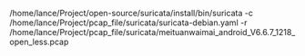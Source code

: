 /home/lance/Project/open-source/suricata/install/bin/suricata -c /home/lance/Project/pcap_file/suricata/suricata-debian.yaml -r /home/lance/Project/pcap_file/suricata/meituanwaimai_android_V6.6.7_1218_open_less.pcap
